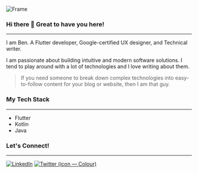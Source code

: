 
![Frame](https://github.com/onwurahben/onwurahben/assets/49011942/734b311e-02c1-44bc-a4fe-3fb12d264375)

### Hi there 👋 Great to have you here!
---

I am Ben. A Flutter developer, Google-certified UX designer, and Technical writer.

I am passionate about building intuitive and modern software solutions. I tend to play around with a lot of technologies and I love writing about them. 

> If you need someone to break down complex technologies into easy-to-follow content for your blog or website, then I am that guy.

### My Tech Stack
---
- Flutter
- Kotlin
- Java 

### Let's Connect!
---

[![LinkedIn](https://github.com/onwurahben/onwurahben/assets/49011942/a3b6dd89-713f-46d4-b881-d58940a60a97)](https://www.linkedin.com/in/ben-onwurah/)
[![Twitter (icon — Colour)](https://github.com/onwurahben/onwurahben/assets/49011942/b37216d4-9a99-464b-b4f7-80a080f7eb68)](https://twitter.com/_flutterbaby)
